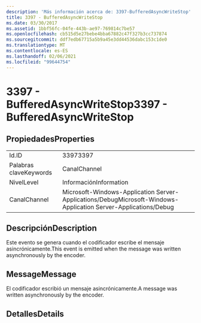 ```yaml
---
description: 'Más información acerca de: 3397-BufferedAsyncWriteStop'
title: 3397 - BufferedAsyncWriteStop
ms.date: 03/30/2017
ms.assetid: 1bbf56fc-04fe-443b-ae97-769814c7be57
ms.openlocfilehash: cb515d5e27bebe4bba67882c47f327b3cc737874
ms.sourcegitcommit: ddf7edb67715a5b9a45e3dd44536dabc153c1de0
ms.translationtype: MT
ms.contentlocale: es-ES
ms.lasthandoff: 02/06/2021
ms.locfileid: "99644754"
---
```

# <a name="3397---bufferedasyncwritestop"></a><span data-ttu-id="31aec-103">3397 - BufferedAsyncWriteStop</span><span class="sxs-lookup"><span data-stu-id="31aec-103">3397 - BufferedAsyncWriteStop</span></span>

## <a name="properties"></a><span data-ttu-id="31aec-104">Propiedades</span><span class="sxs-lookup"><span data-stu-id="31aec-104">Properties</span></span>  
  
|||  
|-|-|  
|<span data-ttu-id="31aec-105">Id.</span><span class="sxs-lookup"><span data-stu-id="31aec-105">ID</span></span>|<span data-ttu-id="31aec-106">3397</span><span class="sxs-lookup"><span data-stu-id="31aec-106">3397</span></span>|  
|<span data-ttu-id="31aec-107">Palabras clave</span><span class="sxs-lookup"><span data-stu-id="31aec-107">Keywords</span></span>|<span data-ttu-id="31aec-108">Canal</span><span class="sxs-lookup"><span data-stu-id="31aec-108">Channel</span></span>|  
|<span data-ttu-id="31aec-109">Nivel</span><span class="sxs-lookup"><span data-stu-id="31aec-109">Level</span></span>|<span data-ttu-id="31aec-110">Información</span><span class="sxs-lookup"><span data-stu-id="31aec-110">Information</span></span>|  
|<span data-ttu-id="31aec-111">Canal</span><span class="sxs-lookup"><span data-stu-id="31aec-111">Channel</span></span>|<span data-ttu-id="31aec-112">Microsoft-Windows-Application Server-Applications/Debug</span><span class="sxs-lookup"><span data-stu-id="31aec-112">Microsoft-Windows-Application Server-Applications/Debug</span></span>|  
  
## <a name="description"></a><span data-ttu-id="31aec-113">Descripción</span><span class="sxs-lookup"><span data-stu-id="31aec-113">Description</span></span>  

 <span data-ttu-id="31aec-114">Este evento se genera cuando el codificador escribe el mensaje asincrónicamente.</span><span class="sxs-lookup"><span data-stu-id="31aec-114">This event is emitted when the message was written asynchronously by the encoder.</span></span>  
  
## <a name="message"></a><span data-ttu-id="31aec-115">Message</span><span class="sxs-lookup"><span data-stu-id="31aec-115">Message</span></span>  

 <span data-ttu-id="31aec-116">El codificador escribió un mensaje asincrónicamente.</span><span class="sxs-lookup"><span data-stu-id="31aec-116">A message was written asynchronously by the encoder.</span></span>  
  
## <a name="details"></a><span data-ttu-id="31aec-117">Detalles</span><span class="sxs-lookup"><span data-stu-id="31aec-117">Details</span></span>
